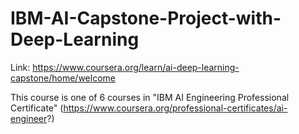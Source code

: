 # IBM-AI-Capstone-Project-with-Deep-Learning

Link: https://www.coursera.org/learn/ai-deep-learning-capstone/home/welcome

This course is one of 6 courses in "IBM AI Engineering Professional Certificate" (https://www.coursera.org/professional-certificates/ai-engineer?)
